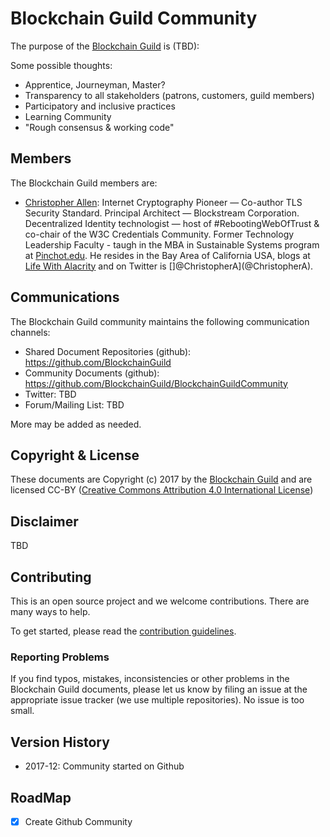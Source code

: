 # Blockchain Guild Community

The purpose of the [Blockchain Guild](https://github.com/BlockchainGuild) is (TBD):

Some possible thoughts:
* Apprentice, Journeyman, Master?
* Transparency to all stakeholders (patrons, customers, guild members)
* Participatory and inclusive practices
* Learning Community
* "Rough consensus & working code"

## Members

The Blockchain Guild members are:

* [Christopher Allen](mailto:ChristopherA@LifeWithAlacrity.com): Internet Cryptography Pioneer — Co-author TLS Security Standard. Principal Architect — Blockstream Corporation.  Decentralized Identity technologist — host of #RebootingWebOfTrust & co-chair of the W3C Credentials Community. Former Technology Leadership Faculty - taugh in the MBA in Sustainable Systems program at [Pinchot.edu](http://bgi.pinchot.edu). He resides in the Bay Area of California USA, blogs at [Life With Alacrity](http://www.LifeWithAlacrity.com) and on Twitter is []@ChristopherA](@ChristopherA).

## Communications

The Blockchain Guild community maintains the following communication channels:

- Shared Document Repositories (github): https://github.com/BlockchainGuild
- Community Documents (github): https://github.com/BlockchainGuild/BlockchainGuildCommunity
- Twitter: TBD
- Forum/Mailing List: TBD

More may be added as needed.

## Copyright & License

These documents are Copyright (c) 2017 by the [Blockchain Guild](https://github.com/BlockchainGuild) and are licensed CC-BY ([Creative Commons Attribution 4.0 International License](https://creativecommons.org/licenses/by/4.0/))

## Disclaimer
TBD

## Contributing

This  is an open source project and we welcome contributions. There are many ways to help.

To get started, please read the [contribution guidelines](CONTRIBUTING.md).

### Reporting Problems

If you find typos, mistakes, inconsistencies or other problems in the Blockchain Guild documents, please let us know by filing an issue at the appropriate issue tracker (we use multiple repositories). No issue is too small.

## Version History

* 2017-12: Community started on Github

## RoadMap

- [x] Create Github Community
